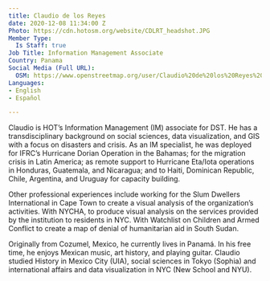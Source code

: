 ```yaml
---
title: Claudio de los Reyes
date: 2020-12-08 11:34:00 Z
Photo: https://cdn.hotosm.org/website/CDLRT_headshot.JPG
Member Type:
  Is Staff: true
Job Title: Information Management Associate
Country: Panama
Social Media (Full URL):
  OSM: https://www.openstreetmap.org/user/Claudio%20de%20los%20Reyes%20(HOT)
Languages:
- English
- Español

---
```


Claudio is HOT’s Information Management (IM) associate for DST. He has a transdisciplinary background on social sciences, data visualization, and GIS with a focus on disasters and crisis. As an IM specialist, he was deployed for IFRC’s Hurricane Dorian Operation in the Bahamas; for the migration crisis in Latin America; as remote support to Hurricane Eta/Iota operations in Honduras, Guatemala, and Nicaragua; and to Haiti, Dominican Republic, Chile, Argentina, and Uruguay for capacity building.

Other professional experiences include working for the Slum Dwellers International in Cape Town to create a visual analysis of the organization’s activities. With NYCHA, to produce visual analysis on the services provided by the institution to residents in NYC. With Watchlist on Children and Armed Conflict to create a map of denial of humanitarian aid in South Sudan.

Originally from Cozumel, Mexico, he currently lives in Panamá. In his free time, he enjoys Mexican music, art history, and playing guitar. Claudio studied History in Mexico City (UIA), social sciences in Tokyo (Sophia) and international affairs and data visualization in NYC (New School and NYU).
